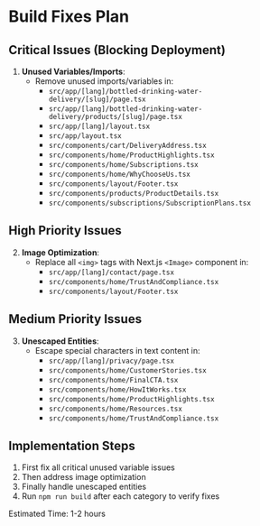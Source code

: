 # Build Fixes Plan

## Critical Issues (Blocking Deployment)
1. **Unused Variables/Imports**:
   - Remove unused imports/variables in:
     - `src/app/[lang]/bottled-drinking-water-delivery/[slug]/page.tsx`
     - `src/app/[lang]/bottled-drinking-water-delivery/products/[slug]/page.tsx`
     - `src/app/[lang]/layout.tsx`
     - `src/app/layout.tsx`
     - `src/components/cart/DeliveryAddress.tsx`
     - `src/components/home/ProductHighlights.tsx`
     - `src/components/home/Subscriptions.tsx`
     - `src/components/home/WhyChooseUs.tsx`
     - `src/components/layout/Footer.tsx`
     - `src/components/products/ProductDetails.tsx`
     - `src/components/subscriptions/SubscriptionPlans.tsx`

## High Priority Issues
2. **Image Optimization**:
   - Replace all `<img>` tags with Next.js `<Image>` component in:
     - `src/app/[lang]/contact/page.tsx`
     - `src/components/home/TrustAndCompliance.tsx`
     - `src/components/layout/Footer.tsx`

## Medium Priority Issues
3. **Unescaped Entities**:
   - Escape special characters in text content in:
     - `src/app/[lang]/privacy/page.tsx`
     - `src/components/home/CustomerStories.tsx`
     - `src/components/home/FinalCTA.tsx`
     - `src/components/home/HowItWorks.tsx`
     - `src/components/home/ProductHighlights.tsx`
     - `src/components/home/Resources.tsx`
     - `src/components/home/TrustAndCompliance.tsx`

## Implementation Steps
1. First fix all critical unused variable issues
2. Then address image optimization
3. Finally handle unescaped entities
4. Run `npm run build` after each category to verify fixes

Estimated Time: 1-2 hours